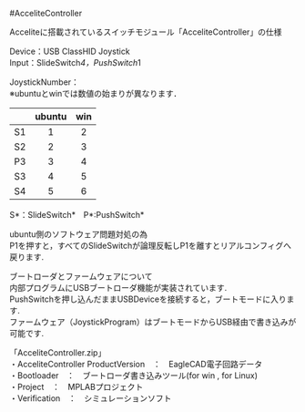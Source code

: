 #AcceliteController   
  
Acceliteに搭載されているスイッチモジュール「AcceliteController」の仕様  
  
Device：USB ClassHID Joystick  
Input：SlideSwitch*4，PushSwitch*1  
  
  
JoystickNumber：  
※ubuntuとwinでは数値の始まりが異なります．  

|    |ubuntu | win |  
|:--:|:-----:|:---:|  
| S1 |   1   |  2  |  
| S2 |   2   |  3  |  
| P3 |   3   |  4  |  
| S3 |   4   |  5  |  
| S4 |   5   |  6  |  
S*：SlideSwitch*　P*:PushSwitch*

ubuntu側のソフトウェア問題対処の為  
P1を押すと，すべてのSlideSwitchが論理反転しP1を離すとリアルコンフィグへ戻ります.  
  
  
ブートローダとファームウェアについて  
内部プログラムにUSBブートローダ機能が実装されています.  
PushSwitchを押し込んだままUSBDeviceを接続すると，ブートモードに入ります.  
ファームウェア（JoystickProgram）はブートモードからUSB経由で書き込みが可能です.  
  
  
「AcceliteController.zip」  
・AcceliteController ProductVersion　：　EagleCAD電子回路データ  
・Bootloader　：　ブートローダ書き込みツール(for win , for Linux)  
・Project　：　MPLABプロジェクト  
・Verification　：　シミュレーションソフト  
  
  


